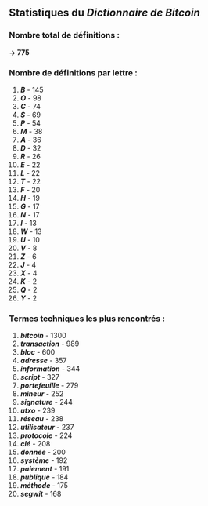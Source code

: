 ## Statistiques du *Dictionnaire de Bitcoin*

### Nombre total de définitions : 
**-> 775**

### Nombre de définitions par lettre :
1. ***B*** - 145
2. ***O*** - 98
3. ***C*** - 74
4. ***S*** - 69
5. ***P*** - 54
6. ***M*** - 38
7. ***A*** - 36
8. ***D*** - 32
9. ***R*** - 26
10. ***E*** - 22
11. ***L*** - 22
12. ***T*** - 22
13. ***F*** - 20
14. ***H*** - 19
15. ***G*** - 17
16. ***N*** - 17
17. ***I*** - 13
18. ***W*** - 13
19. ***U*** - 10
20. ***V*** - 8
21. ***Z*** - 6
22. ***J*** - 4
23. ***X*** - 4
24. ***K*** - 2
25. ***Q*** - 2
26. ***Y*** - 2

### Termes techniques les plus rencontrés :
1. ***bitcoin*** - 1300
2. ***transaction*** - 989
3. ***bloc*** - 600
4. ***adresse*** - 357
5. ***information*** - 344
6. ***script*** - 327
7. ***portefeuille*** - 279
8. ***mineur*** - 252
9. ***signature*** - 244
10. ***utxo*** - 239
11. ***réseau*** - 238
12. ***utilisateur*** - 237
13. ***protocole*** - 224
14. ***clé*** - 208
15. ***donnée*** - 200
16. ***système*** - 192
17. ***paiement*** - 191
18. ***publique*** - 184
19. ***méthode*** - 175
20. ***segwit*** - 168
